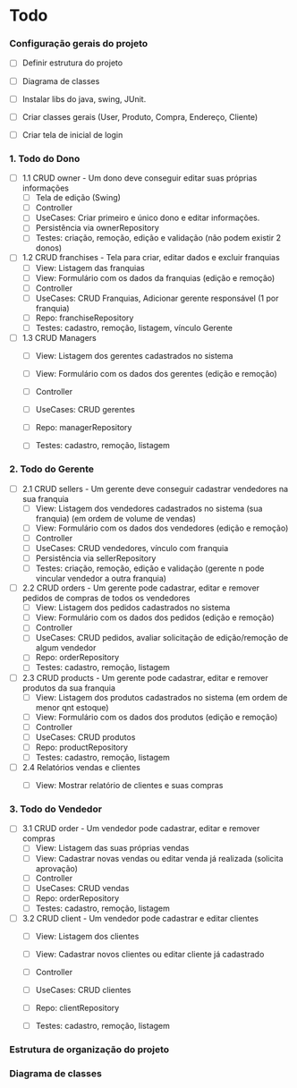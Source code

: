 # Todo

### Configuração gerais do projeto
- [ ] Definir estrutura do projeto
- [ ] Diagrama de classes
- [ ] Instalar libs do java, swing, JUnit.
- [ ] Criar classes gerais (User, Produto, Compra, Endereço, Cliente)
- [ ] Criar tela de inicial de login


### 1. Todo do Dono
- [ ] 1.1 CRUD owner - Um dono deve conseguir editar suas próprias informações
  - [ ] Tela de edição (Swing)
  - [ ] Controller
  - [ ] UseCases: Criar primeiro e único dono e editar informações.
  - [ ] Persistência via ownerRepository
  - [ ] Testes: criação, remoção, edição e validação (não podem existir 2 donos)

- [ ] 1.2 CRUD franchises - Tela para criar, editar dados e excluir franquias
  - [ ] View: Listagem das franquias
  - [ ] View: Formulário com os dados da franquias (edição e remoção)
  - [ ] Controller
  - [ ] UseCases: CRUD Franquias, Adicionar gerente responsável (1 por franquia)
  - [ ] Repo: franchiseRepository
  - [ ] Testes: cadastro, remoção, listagem, vínculo Gerente

- [ ] 1.3 CRUD Managers
  - [ ] View: Listagem dos gerentes cadastrados no sistema
  - [ ] View: Formulário com os dados dos gerentes (edição e remoção)
  - [ ] Controller
  - [ ] UseCases: CRUD gerentes
  - [ ] Repo: managerRepository
  - [ ] Testes: cadastro, remoção, listagem


### 2. Todo do Gerente
- [ ] 2.1 CRUD sellers - Um gerente deve conseguir cadastrar vendedores na sua franquia
  - [ ] View: Listagem dos vendedores cadastrados no sistema (sua franquia) (em ordem de volume de vendas)
  - [ ] View: Formulário com os dados dos vendedores (edição e remoção)
  - [ ] Controller
  - [ ] UseCases: CRUD vendedores, vínculo com franquia
  - [ ] Persistência via sellerRepository
  - [ ] Testes: criação, remoção, edição e validação (gerente n pode vincular vendedor a outra franquia)

- [ ] 2.2 CRUD orders - Um gerente pode cadastrar, editar e remover pedidos de compras de todos os vendedores
  - [ ] View: Listagem dos pedidos cadastrados no sistema
  - [ ] View: Formulário com os dados dos pedidos (edição e remoção)
  - [ ] Controller
  - [ ] UseCases: CRUD pedidos, avaliar solicitação de edição/remoção de algum vendedor
  - [ ] Repo: orderRepository
  - [ ] Testes: cadastro, remoção, listagem

- [ ] 2.3 CRUD products - Um gerente pode cadastrar, editar e remover produtos da sua franquia
  - [ ] View: Listagem dos produtos cadastrados no sistema (em ordem de menor qnt estoque)
  - [ ] View: Formulário com os dados dos produtos (edição e remoção)
  - [ ] Controller
  - [ ] UseCases: CRUD produtos
  - [ ] Repo: productRepository
  - [ ] Testes: cadastro, remoção, listagem

- [ ] 2.4 Relatórios vendas e clientes
  - [ ] View: Mostrar relatório de clientes e suas compras


### 3. Todo do Vendedor
- [ ] 3.1 CRUD order - Um vendedor pode cadastrar, editar e remover compras
  - [ ] View: Listagem das suas próprias vendas
  - [ ] View: Cadastrar novas vendas ou editar venda já realizada (solicita aprovação)
  - [ ] Controller
  - [ ] UseCases: CRUD vendas
  - [ ] Repo: orderRepository
  - [ ] Testes: cadastro, remoção, listagem

- [ ] 3.2 CRUD client - Um vendedor pode cadastrar e editar clientes
  - [ ] View: Listagem dos clientes
  - [ ] View: Cadastrar novos clientes ou editar cliente já cadastrado
  - [ ] Controller
  - [ ] UseCases: CRUD clientes
  - [ ] Repo: clientRepository
  - [ ] Testes: cadastro, remoção, listagem


### Estrutura de organização do projeto

### Diagrama de classes
